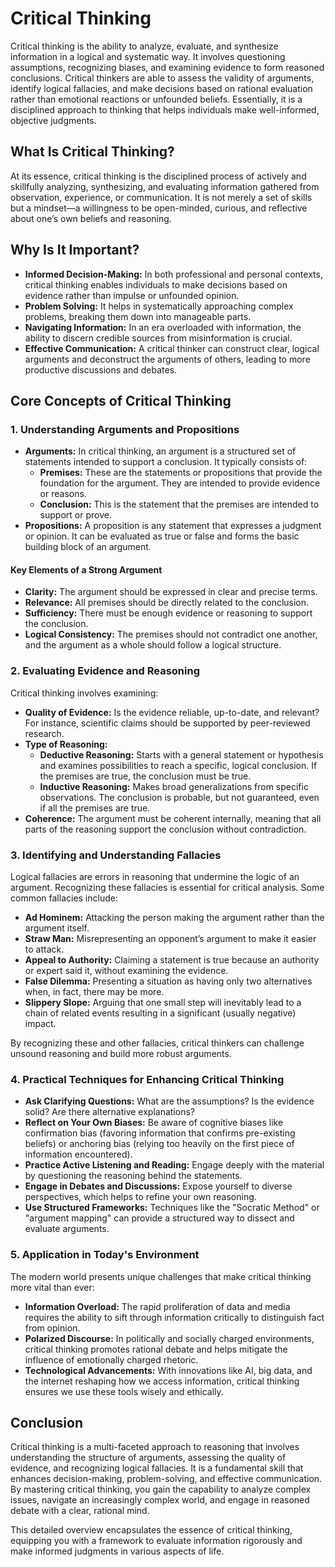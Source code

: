 # Critical Thinking

Critical thinking is the ability to analyze, evaluate, and synthesize information in a logical and systematic way. It involves questioning assumptions, recognizing biases, and examining evidence to form reasoned conclusions. Critical thinkers are able to assess the validity of arguments, identify logical fallacies, and make decisions based on rational evaluation rather than emotional reactions or unfounded beliefs. Essentially, it is a disciplined approach to thinking that helps individuals make well-informed, objective judgments.

## What Is Critical Thinking?

At its essence, critical thinking is the disciplined process of actively and skillfully analyzing, synthesizing, and evaluating information gathered from observation, experience, or communication. It is not merely a set of skills but a mindset—a willingness to be open-minded, curious, and reflective about one’s own beliefs and reasoning.

## Why Is It Important?

- **Informed Decision-Making:** In both professional and personal contexts, critical thinking enables individuals to make decisions based on evidence rather than impulse or unfounded opinion.
- **Problem Solving:** It helps in systematically approaching complex problems, breaking them down into manageable parts.
- **Navigating Information:** In an era overloaded with information, the ability to discern credible sources from misinformation is crucial.
- **Effective Communication:** A critical thinker can construct clear, logical arguments and deconstruct the arguments of others, leading to more productive discussions and debates.

## Core Concepts of Critical Thinking

### 1. Understanding Arguments and Propositions

- **Arguments:** In critical thinking, an argument is a structured set of statements intended to support a conclusion. It typically consists of:
  - **Premises:** These are the statements or propositions that provide the foundation for the argument. They are intended to provide evidence or reasons.
  - **Conclusion:** This is the statement that the premises are intended to support or prove.
- **Propositions:** A proposition is any statement that expresses a judgment or opinion. It can be evaluated as true or false and forms the basic building block of an argument.

#### Key Elements of a Strong Argument

- **Clarity:** The argument should be expressed in clear and precise terms.
- **Relevance:** All premises should be directly related to the conclusion.
- **Sufficiency:** There must be enough evidence or reasoning to support the conclusion.
- **Logical Consistency:** The premises should not contradict one another, and the argument as a whole should follow a logical structure.

### 2. Evaluating Evidence and Reasoning

Critical thinking involves examining:
- **Quality of Evidence:** Is the evidence reliable, up-to-date, and relevant? For instance, scientific claims should be supported by peer-reviewed research.
- **Type of Reasoning:**
  - **Deductive Reasoning:** Starts with a general statement or hypothesis and examines possibilities to reach a specific, logical conclusion. If the premises are true, the conclusion must be true.
  - **Inductive Reasoning:** Makes broad generalizations from specific observations. The conclusion is probable, but not guaranteed, even if all the premises are true.
- **Coherence:** The argument must be coherent internally, meaning that all parts of the reasoning support the conclusion without contradiction.

### 3. Identifying and Understanding Fallacies

Logical fallacies are errors in reasoning that undermine the logic of an argument. Recognizing these fallacies is essential for critical analysis. Some common fallacies include:

- **Ad Hominem:** Attacking the person making the argument rather than the argument itself.
- **Straw Man:** Misrepresenting an opponent’s argument to make it easier to attack.
- **Appeal to Authority:** Claiming a statement is true because an authority or expert said it, without examining the evidence.
- **False Dilemma:** Presenting a situation as having only two alternatives when, in fact, there may be more.
- **Slippery Slope:** Arguing that one small step will inevitably lead to a chain of related events resulting in a significant (usually negative) impact.

By recognizing these and other fallacies, critical thinkers can challenge unsound reasoning and build more robust arguments.

### 4. Practical Techniques for Enhancing Critical Thinking

- **Ask Clarifying Questions:** What are the assumptions? Is the evidence solid? Are there alternative explanations?
- **Reflect on Your Own Biases:** Be aware of cognitive biases like confirmation bias (favoring information that confirms pre-existing beliefs) or anchoring bias (relying too heavily on the first piece of information encountered).
- **Practice Active Listening and Reading:** Engage deeply with the material by questioning the reasoning behind the statements.
- **Engage in Debates and Discussions:** Expose yourself to diverse perspectives, which helps to refine your own reasoning.
- **Use Structured Frameworks:** Techniques like the "Socratic Method" or "argument mapping" can provide a structured way to dissect and evaluate arguments.

### 5. Application in Today's Environment

The modern world presents unique challenges that make critical thinking more vital than ever:
- **Information Overload:** The rapid proliferation of data and media requires the ability to sift through information critically to distinguish fact from opinion.
- **Polarized Discourse:** In politically and socially charged environments, critical thinking promotes rational debate and helps mitigate the influence of emotionally charged rhetoric.
- **Technological Advancements:** With innovations like AI, big data, and the internet reshaping how we access information, critical thinking ensures we use these tools wisely and ethically.

## Conclusion

Critical thinking is a multi-faceted approach to reasoning that involves understanding the structure of arguments, assessing the quality of evidence, and recognizing logical fallacies. It is a fundamental skill that enhances decision-making, problem-solving, and effective communication. By mastering critical thinking, you gain the capability to analyze complex issues, navigate an increasingly complex world, and engage in reasoned debate with a clear, rational mind.

This detailed overview encapsulates the essence of critical thinking, equipping you with a framework to evaluate information rigorously and make informed judgments in various aspects of life.
